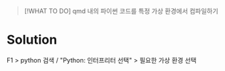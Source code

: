 >[!WHAT TO DO]
> qmd 내의 파이썬 코드를 특정 가상 환경에서 컴파일하기

# Solution 
  
F1 > python 검색 / "Python: 인터프리터 선택" > 필요한 가상 환경 선택
